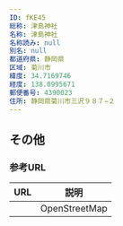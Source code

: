 ```yaml
---
ID: fKE45
総称: 津島神社
名称: 津島神社
名称読み: null
別名: null
都道府県: 静岡県
区域: 菊川市
緯度: 34.7169746
経度: 138.0995671
郵便番号: 4390023
住所: 静岡県菊川市三沢９８７−２
---
```


## その他

### 参考URL

| URL | 説明          |
| --- | ------------- |
|     | OpenStreetMap |
